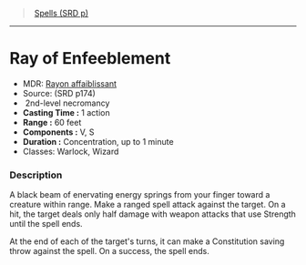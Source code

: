 ﻿---
!SpellItem
Name: Ray of Enfeeblement
AltName: '[Rayon affaiblissant](hd_spells_rayon_affaiblissant.md)'
Type: necromancy
Level: 2
CastingTime: 1 action
Range: 60 feet
Components: V, S
Duration: Concentration, up to 1 minute
Classes: Warlock, Wizard
Family: SpellVO
Source: (SRD p174)
Id: spells_vo.md#ray-of-enfeeblement
ParentLink: spells_vo.md#spells-srd-p
ParentName: Spells (SRD p)
NameLevel: 1
Attributes:
  Name: Ray of Enfeeblement
  Markdown: >+
    # <!--Name-->Ray of Enfeeblement<!--/Name-->


    - MDR: <!--AltName-->[Rayon affaiblissant](hd_spells_rayon_affaiblissant.md)<!--/AltName-->

    - Source: <!--Source-->(SRD p174)<!--/Source-->

    -  <!--Level-->2<!--/Level-->nd-level <!--Type-->necromancy<!--/Type-->

    - **Casting Time :** <!--CastingTime-->1 action<!--/CastingTime-->

    - **Range :** <!--Range-->60 feet<!--/Range-->

    - **Components :** <!--Components-->V, S<!--/Components-->

    - **Duration :** <!--Duration-->Concentration, up to 1 minute<!--/Duration-->

    - Classes: <!--Classes-->Warlock, Wizard<!--/Classes-->


    ### Description


    A black beam of enervating energy springs from your finger toward a creature within range. Make a ranged spell attack against the target. On a hit, the target deals only half damage with weapon attacks that use Strength until the spell ends.


    At the end of each of the target's turns, it can make a Constitution saving throw against the spell. On a success, the spell ends.

  AltName: '[Rayon affaiblissant](hd_spells_rayon_affaiblissant.md)'
  Source: (SRD p174)
  Level: 2
  Type: necromancy
  CastingTime: 1 action
  Range: 60 feet
  Components: V, S
  Duration: Concentration, up to 1 minute
  Classes: Warlock, Wizard
AttributesDictionary: >+
  Name: Ray of Enfeeblement

  Markdown: >+

    # <!--Name-->Ray of Enfeeblement<!--/Name-->





    - MDR: <!--AltName-->[Rayon affaiblissant](hd_spells_rayon_affaiblissant.md)<!--/AltName-->



    - Source: <!--Source-->(SRD p174)<!--/Source-->



    -  <!--Level-->2<!--/Level-->nd-level <!--Type-->necromancy<!--/Type-->



    - **Casting Time :** <!--CastingTime-->1 action<!--/CastingTime-->



    - **Range :** <!--Range-->60 feet<!--/Range-->



    - **Components :** <!--Components-->V, S<!--/Components-->



    - **Duration :** <!--Duration-->Concentration, up to 1 minute<!--/Duration-->



    - Classes: <!--Classes-->Warlock, Wizard<!--/Classes-->





    ### Description





    A black beam of enervating energy springs from your finger toward a creature within range. Make a ranged spell attack against the target. On a hit, the target deals only half damage with weapon attacks that use Strength until the spell ends.





    At the end of each of the target's turns, it can make a Constitution saving throw against the spell. On a success, the spell ends.



  AltName: '[Rayon affaiblissant](hd_spells_rayon_affaiblissant.md)'

  Source: (SRD p174)

  Level: 2

  Type: necromancy

  CastingTime: 1 action

  Range: 60 feet

  Components: V, S

  Duration: Concentration, up to 1 minute

  Classes: Warlock, Wizard

---
> [Spells (SRD p)](srd_spells.md)

---

# Ray of Enfeeblement

- MDR: [Rayon affaiblissant](hd_spells_rayon_affaiblissant.md)
- Source: (SRD p174)
-  2nd-level necromancy
- **Casting Time :** 1 action
- **Range :** 60 feet
- **Components :** V, S
- **Duration :** Concentration, up to 1 minute
- Classes: Warlock, Wizard

### Description

A black beam of enervating energy springs from your finger toward a creature within range. Make a ranged spell attack against the target. On a hit, the target deals only half damage with weapon attacks that use Strength until the spell ends.

At the end of each of the target's turns, it can make a Constitution saving throw against the spell. On a success, the spell ends.

